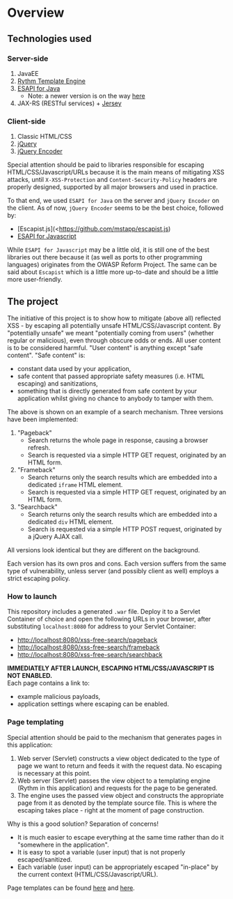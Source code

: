 # Overview

## Technologies used

### Server-side

1. JavaEE
2. [Rythm Template Engine](http://rythmengine.org/)
3. [ESAPI for Java](https://github.com/ESAPI/esapi-java-legacy)
	* Note: a newer version is on the way [here](https://github.com/ESAPI/esapi-java)
4. JAX-RS (RESTful services) + [Jersey](https://jersey.java.net/)

### Client-side

1. Classic HTML/CSS
2. [jQuery](https://jquery.com/)
3. [jQuery Encoder](https://github.com/chrisisbeef/jquery-encoder)

Special attention should be paid to libraries responsible for escaping HTML/CSS/Javascript/URLs because it is the main means of mitigating XSS attacks, until `X-XSS-Protection` and `Content-Security-Policy` headers are properly designed, supported by all major browsers and used in practice.

To that end, we used `ESAPI for Java` on the server and `jQuery Encoder` on the client. As of now, `jQuery Encoder` seems to be the best choice, followed by:
* [Escapist.js](<https://github.com/mstapp/escapist.js)
* [ESAPI for Javascript](https://github.com/ESAPI/owasp-esapi-js)

While `ESAPI for Javascript` may be a little old, it is still one of the best libraries out there because it (as well as ports to other programming languages) originates from the OWASP Reform Project. The same can be said about `Escapist` which is a little more up-to-date and should be a little more user-friendly.

## The project

The initiative of this project is to show how to mitigate (above all) reflected XSS - by escaping all potentially unsafe HTML/CSS/Javascript content. By "potentially unsafe" we meant "potentially coming from users" (whether regular or malicious), even through obscure odds or ends. All user content is to be considered harmful. "User content" is anything except "safe content". "Safe content" is:
* constant data used by your application,
* safe content that passed appropriate safety measures (i.e. HTML escaping) and sanitizations,
* something that is directly generated from safe content by your application whilst giving no chance to anybody to tamper with them.

The above is shown on an example of a search mechanism. Three versions have been implemented:

1. "Pageback"
	* Search returns the whole page in response, causing a browser refresh.
	* Search is requested via a simple HTTP GET request, originated by an HTML form.
2. "Frameback"
	* Search returns only the search results which are embedded into a dedicated `iframe` HTML element.
	* Search is requested via a simple HTTP GET request, originated by an HTML form.
3. "Searchback"
	* Search returns only the search results which are embedded into a dedicated `div` HTML element.
	* Search is requested via a simple HTTP POST request, originated by a jQuery AJAX call.

All versions look identical but they are different on the background.

Each version has its own pros and cons. Each version suffers from the same type of vulnerability, unless server (and possibly client as well) employs a strict escaping policy.

### How to launch

This repository includes a generated `.war` file. Deploy it to a Servlet Container of choice and open the following URLs in your browser, after substituting `localhost:8080` for address to your Servlet Container:
* <http://localhost:8080/xss-free-search/pageback>
* <http://localhost:8080/xss-free-search/frameback>
* <http://localhost:8080/xss-free-search/searchback>

**IMMEDIATELY AFTER LAUNCH, ESCAPING HTML/CSS/JAVASCRIPT IS NOT ENABLED.**  
Each page contains a link to:
* example malicious payloads,
* application settings where escaping can be enabled.

### Page templating

Special attention should be paid to the mechanism that generates pages in this application:

1. Web server (Servlet) constructs a view object dedicated to the type of page we want to return and feeds it with the request data. No escaping is necessary at this point.
2. Web server (Servlet) passes the view object to a templating engine (Rythm in this application) and requests for the page to be generated.
3. The engine uses the passed view object and constructs the appropriate page from it as denoted by the template source file. This is where the escaping takes place - right at the moment of page construction.

Why is this a good solution? Separation of concerns!
* It is much easier to escape everything at the same time rather than do it "somewhere in the application".
* It is easy to spot a variable (user input) that is not properly escaped/sanitized.
* Each variable (user input) can be appropriately escaped "in-place" by the current context (HTML/CSS/Javascript/URL).

Page templates can be found [here](./WebContent) and [here](./WebContent/components).


